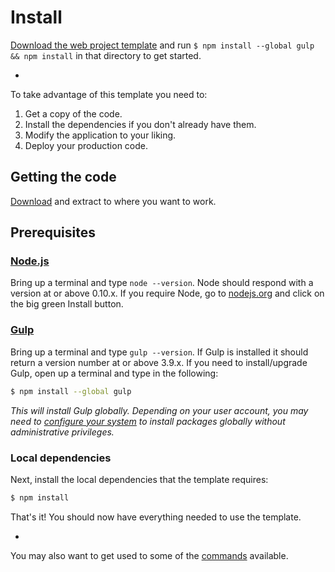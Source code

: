 # Install

[Download the web project template](https://github.com/google/web-starter-kit/releases/latest) and run `$ npm install --global gulp && npm install` in that directory to get started.

-

To take advantage of this template you need to:

1. Get a copy of the code.
2. Install the dependencies if you don't already have them.
3. Modify the application to your liking.
4. Deploy your production code.

## Getting the code

[Download](https://github.com/PinoleroMedia/web-project-template/releases/latest) and extract to where you want to work.

## Prerequisites

### [Node.js](https://nodejs.org)

Bring up a terminal and type `node --version`.
Node should respond with a version at or above 0.10.x.
If you require Node, go to [nodejs.org](https://nodejs.org) and click on the big green Install button.

### [Gulp](http://gulpjs.com)

Bring up a terminal and type `gulp --version`.
If Gulp is installed it should return a version number at or above 3.9.x.
If you need to install/upgrade Gulp, open up a terminal and type in the following:

```sh
$ npm install --global gulp
```

*This will install Gulp globally. Depending on your user account, you may need to [configure your system](https://github.com/sindresorhus/guides/blob/master/npm-global-without-sudo.md) to install packages globally without administrative privileges.*


### Local dependencies

Next, install the local dependencies that the template requires:

```sh
$ npm install
```

That's it! You should now have everything needed to use the template.

-

You may also want to get used to some of the [commands](commands.md) available.
